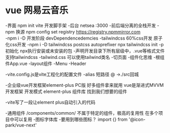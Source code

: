 # vue 网易云音乐

-界面
    npm init vite 开发脚手架
-后台
    netsea
    :3000
-前后端分离的全栈开发
-npm 换源
    npm config set registry https://registry.npmmirror.com  
-npm i -D 开发阶段 devDependencedemcies
-tailwindcss 60%css开发 原子化css开发
    -npm i -D tailwindcss postcss autoprefixer
    npx  tailwindcss init -p 初始化
        npx执行安装或未安装的包
    -声明开发目录下所有层级中，.vue等格式文件支持tailwindcss
    -tailwind.css
    可以使用tailwind类名
-切页面
-组件化思维
    -根组件App.vue
    -layout组件
        -Menu
        -Header
        
-vite.config.js是vite工程化的配置文件
    -alias 短路径
        @ ->./src回城

-企业级vue开发框架element-plus PC版
    好多组件拿来就用
    vue是渐进式MVVM开发框架 开发模式
    element-plus 组件库 找到我们想要的组件

-vite写了一段让element plus自动引入的代码

-通用组件
    /components/common/
    不属于特定的组件，极高的复用性 在多个项目中可以复用
-图标字体库
    -要用到哪些图标？
        import {} from '@icon-park/vue-next'